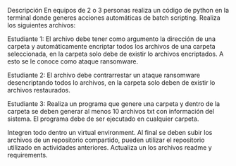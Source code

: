 
Descripción
En equipos de 2 o 3 personas realiza un código de python en la terminal donde generes acciones automáticas de batch scripting. Realiza los siguientes archivos:

Estudiante 1: El archivo debe tener como argumento la dirección de una carpeta y automáticamente encriptar todos los archivos de una carpeta seleccionada, en la carpeta solo debe de existir lo archivos encriptados. A esto se le conoce como ataque ransomware.

Estudiante 2: El archivo debe contrarrestar un ataque ransomware desencriptando todos lo archivos, en la carpeta solo deben de existir lo archivos restaurados.

Estudiante 3: Realiza un programa que genere una carpeta y dentro de la carpeta se deben generar al menos 10 archivos txt con información del sistema. El programa debe de ser ejecutado en cualquier carpeta.

Integren todo dentro un virtual environment. Al final se deben subir los archivos de un repositorio compartido, pueden utilizar el repositorio utilizado en actividades anteriores. Actualiza un los archivos readme y requirements.
